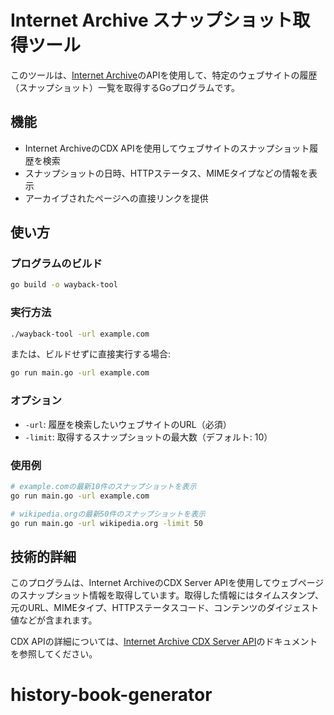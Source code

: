 # Internet Archive スナップショット取得ツール

このツールは、[Internet Archive](https://archive.org/)のAPIを使用して、特定のウェブサイトの履歴（スナップショット）一覧を取得するGoプログラムです。

## 機能

- Internet ArchiveのCDX APIを使用してウェブサイトのスナップショット履歴を検索
- スナップショットの日時、HTTPステータス、MIMEタイプなどの情報を表示
- アーカイブされたページへの直接リンクを提供

## 使い方

### プログラムのビルド

```bash
go build -o wayback-tool
```

### 実行方法

```bash
./wayback-tool -url example.com
```

または、ビルドせずに直接実行する場合:

```bash
go run main.go -url example.com
```

### オプション

- `-url`: 履歴を検索したいウェブサイトのURL（必須）
- `-limit`: 取得するスナップショットの最大数（デフォルト: 10）

### 使用例

```bash
# example.comの最新10件のスナップショットを表示
go run main.go -url example.com

# wikipedia.orgの最新50件のスナップショットを表示
go run main.go -url wikipedia.org -limit 50
```

## 技術的詳細

このプログラムは、Internet ArchiveのCDX Server APIを使用してウェブページのスナップショット情報を取得しています。取得した情報にはタイムスタンプ、元のURL、MIMEタイプ、HTTPステータスコード、コンテンツのダイジェスト値などが含まれます。

CDX APIの詳細については、[Internet Archive CDX Server API](https://archive.org/developers/tutorial-compare-snapshot-wayback.html)のドキュメントを参照してください。 
# history-book-generator
